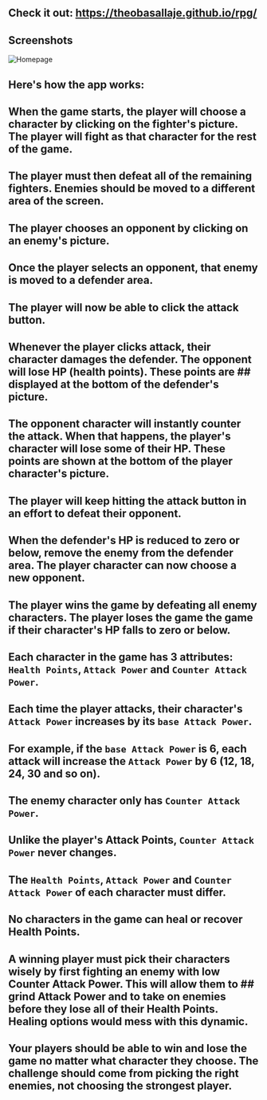 ## Check it out: https://theobasallaje.github.io/rpg/

## Screenshots
![Homepage](https://theobasallaje.github.io/portfolio/image/portfolio/rpg.jpg)

## Here's how the app works:

## When the game starts, the player will choose a character by clicking on the fighter's picture. The player will fight as that character for the rest of the game.
## The player must then defeat all of the remaining fighters. Enemies should be moved to a different area of the screen.
## The player chooses an opponent by clicking on an enemy's picture.
## Once the player selects an opponent, that enemy is moved to a defender area.

## The player will now be able to click the attack button.

## Whenever the player clicks attack, their character damages the defender. The opponent will lose HP (health points). These points are  ## displayed at the bottom of the defender's picture. 
## The opponent character will instantly counter the attack. When that happens, the player's character will lose some of their HP. These points are shown at the bottom of the player character's picture.

## The player will keep hitting the attack button in an effort to defeat their opponent.

## When the defender's HP is reduced to zero or below, remove the enemy from the defender area. The player character can now choose a new opponent.

## The player wins the game by defeating all enemy characters. The player loses the game the game if their character's HP falls to zero or below.

## Each character in the game has 3 attributes: `Health Points`, `Attack Power` and `Counter Attack Power`.

## Each time the player attacks, their character's `Attack Power` increases by its `base Attack Power`. 

## For example, if the `base Attack Power` is 6, each attack will increase the `Attack Power` by 6 (12, 18, 24, 30 and so on).

## The enemy character only has `Counter Attack Power`. 

## Unlike the player's Attack Points, `Counter Attack Power` never changes.

## The `Health Points`, `Attack Power` and `Counter Attack Power` of each character must differ.

## No characters in the game can heal or recover Health Points. 

## A winning player must pick their characters wisely by first fighting an enemy with low Counter Attack Power. This will allow them to ## grind Attack Power and to take on enemies before they lose all of their Health Points. Healing options would mess with this dynamic.

## Your players should be able to win and lose the game no matter what character they choose. The challenge should come from picking the right enemies, not choosing the strongest player.
